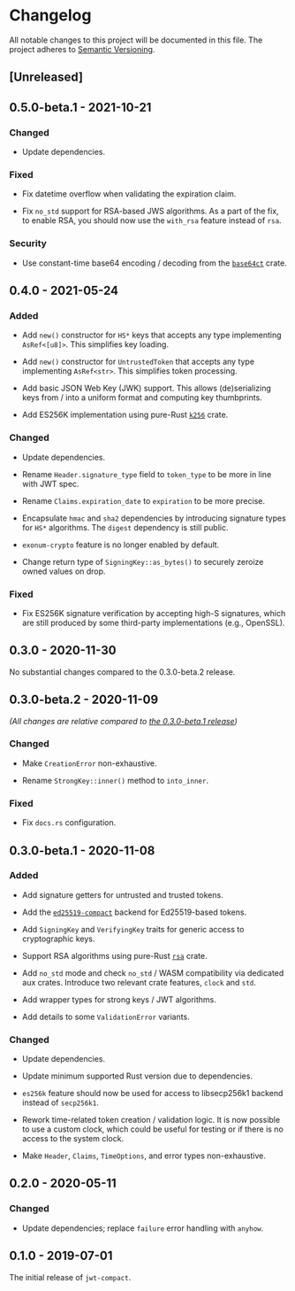 # Changelog

All notable changes to this project will be documented in this file.
The project adheres to [Semantic Versioning](http://semver.org/spec/v2.0.0.html).

## [Unreleased]

## 0.5.0-beta.1 - 2021-10-21

### Changed

- Update dependencies.

### Fixed

- Fix datetime overflow when validating the expiration claim.

- Fix `no_std` support for RSA-based JWS algorithms. As a part of the fix,
  to enable RSA, you should now use the `with_rsa` feature instead of `rsa`.

### Security

- Use constant-time base64 encoding / decoding from the [`base64ct`] crate.

## 0.4.0 - 2021-05-24

### Added

- Add `new()` constructor for `HS*` keys that accepts any type implementing
  `AsRef<[u8]>`. This simplifies key loading.

- Add `new()` constructor for `UntrustedToken` that accepts any type implementing
  `AsRef<str>`. This simplifies token processing.

- Add basic JSON Web Key (JWK) support. This allows (de)serializing keys from / into
  a uniform format and computing key thumbprints.

- Add ES256K implementation using pure-Rust [`k256`] crate.

### Changed

- Update dependencies.

- Rename `Header.signature_type` field to `token_type` to be more in line with JWT spec.

- Rename `Claims.expiration_date` to `expiration` to be more precise.

- Encapsulate `hmac` and `sha2` dependencies by introducing signature types 
  for `HS*` algorithms. The `digest` dependency is still public.

- `exonum-crypto` feature is no longer enabled by default.

- Change return type of `SigningKey::as_bytes()` to securely zeroize owned values on drop.

### Fixed

- Fix ES256K signature verification by accepting high-S signatures, which are still produced
  by some third-party implementations (e.g., OpenSSL).

## 0.3.0 - 2020-11-30

No substantial changes compared to the 0.3.0-beta.2 release.

## 0.3.0-beta.2 - 2020-11-09

*(All changes are relative compared to [the 0.3.0-beta.1 release](#030-beta1---2020-11-08))*

### Changed

- Make `CreationError` non-exhaustive.

- Rename `StrongKey::inner()` method to `into_inner`.

### Fixed

- Fix `docs.rs` configuration.

## 0.3.0-beta.1 - 2020-11-08

### Added

- Add signature getters for untrusted and trusted tokens.

- Add the [`ed25519-compact`] backend for Ed25519-based tokens.

- Add `SigningKey` and `VerifyingKey` traits for generic access to cryptographic keys.

- Support RSA algorithms using pure-Rust [`rsa`] crate.

- Add `no_std` mode and check `no_std` / WASM compatibility via dedicated aux crates.
  Introduce two relevant crate features, `clock` and `std`.

- Add wrapper types for strong keys / JWT algorithms.

- Add details to some `ValidationError` variants.

### Changed

- Update dependencies.

- Update minimum supported Rust version due to dependencies.

- `es256k` feature should now be used for access to libsecp256k1 backend instead of
  `secp256k1`.

- Rework time-related token creation / validation logic. It is now possible to
  use a custom clock, which could be useful for testing or if there is no access
  to the system clock.

- Make `Header`, `Claims`, `TimeOptions`, and error types non-exhaustive.

## 0.2.0 - 2020-05-11

### Changed

- Update dependencies; replace `failure` error handling with `anyhow`.

## 0.1.0 - 2019-07-01

The initial release of `jwt-compact`.

[`ed25519-compact`]: https://crates.io/crates/ed25519-compact
[`rsa`]: https://crates.io/crates/rsa
[`k256`]: https://crates.io/crates/k256
[`base64ct`]: https://crates.io/crates/base64ct
